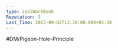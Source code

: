 ```yaml
---
type: zealWorkBook
Repetation: 3
Last_Time: 2023-09-02T13:30:00.000+05:30
---
```

#DM/Pigeon-Hole-Principle

